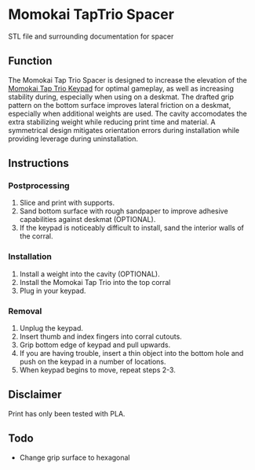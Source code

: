 # Momokai TapTrio Spacer
STL file and surrounding documentation for spacer

## Function
The Momokai Tap Trio Spacer is designed to increase the elevation of the [Momokai Tap Trio Keypad](https://momokai.com/en-ca/products/tap-trio) for optimal gameplay, as well as increasing stability during, especially when using on a deskmat. The drafted grip pattern on the bottom surface improves lateral friction on a deskmat, especially when additional weights are used. The cavity accomodates the extra stabilizing weight while reducing print time and material. A symmetrical design mitigates orientation errors during installation while providing leverage during uninstallation.

## Instructions
### Postprocessing
1. Slice and print with supports. 
2. Sand bottom surface with rough sandpaper to improve adhesive capabilities against deskmat (OPTIONAL).
3. If the keypad is noticeably difficult to install, sand the interior walls of the corral.

### Installation
1. Install a weight into the cavity (OPTIONAL). 
2. Install the Momokai Tap Trio into the top corral
3. Plug in your keypad. 

### Removal
1. Unplug the keypad.
2. Insert thumb and index fingers into corral cutouts.
3. Grip bottom edge of keypad and pull upwards. 
4. If you are having trouble, insert a thin object into the bottom hole and push on the keypad in a number of locations. 
5. When keypad begins to move, repeat steps 2-3.

## Disclaimer
Print has only been tested with PLA.

## Todo
* Change grip surface to hexagonal
